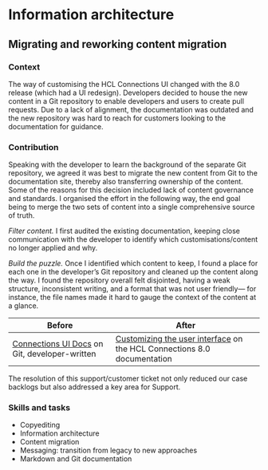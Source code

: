 # Information architecture

## Migrating and reworking content migration

### Context

The way of customising the HCL Connections UI changed with the 8.0 release (which had a UI redesign). Developers decided to house the new content in a Git repository to enable developers and users to create pull requests. Due to a lack of alignment, the documentation was outdated and the new repository was hard to reach for customers looking to the documentation for guidance.

### Contribution

Speaking with the developer to learn the background of the separate Git repository, we agreed it was best to migrate the new content from Git to the documentation site, thereby also transferring ownership of the content. Some of the reasons for this decision included lack of content governance and standards. I organised the effort in the following way, the end goal being to merge the two sets of content into a single comprehensive source of truth.

*Filter content.* I first audited the existing documentation, keeping close communication with the developer to identify which customisations/content no longer applied and why.

*Build the puzzle.* Once I identified which content to keep, I found a place for each one in the developer’s Git repository and cleaned up the content along the way. I found the repository overall felt disjointed, having a weak structure, inconsistent writing, and a format that was not user friendly— for instance, the file names made it hard to gauge the context of the content at a glance.

|Before|After|
|------|-----|
|[Connections UI Docs](https://github.com/HCL-TECH-SOFTWARE/connections-ui-docs) on Git, developer-written|[Customizing the user interface](https://opensource.hcltechsw.com/connections-doc/v8-cr4/admin/customize/t_admin_common_customize_main.html) on the HCL Connections 8.0 documentation|

The resolution of this support/customer ticket not only reduced our case backlogs but also addressed a key area for Support.

### Skills and tasks

- Copyediting
- Information architecture
- Content migration
- Messaging: transition from legacy to new approaches
- Markdown and Git documentation


